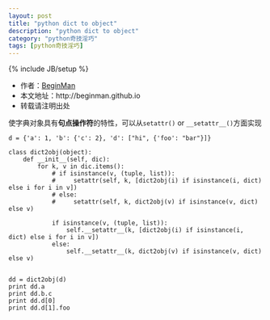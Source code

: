```yaml
---
layout: post
title: "python dict to object"
description: "python dict to object"
category: "python奇技淫巧"
tags: [python奇技淫巧]
---
```

{% include JB/setup %}
<ul>
    <li>作者：<a href="http://weibo.com/beginman" target="blank">BeginMan</a></li>
    <li>本文地址：http://beginman.github.io</li>
    <li>转载请注明出处</li>
</ul>
<p>使字典对象具有<strong>句点操作符</strong>的特性，可以从<code>setattr()</code> or <code>__setattr__()</code>方面实现</p>

<pre><code>d = {'a': 1, 'b': {'c': 2}, 'd': ["hi", {'foo': "bar"}]}

class dict2obj(object):
    def __init__(self, dic):
        for k, v in dic.items():
            # if isinstance(v, (tuple, list)):
            #     setattr(self, k, [dict2obj(i) if isinstance(i, dict) else i for i in v])
            # else:
            #     setattr(self, k, dict2obj(v) if isinstance(v, dict) else v)

            if isinstance(v, (tuple, list)):
                self.__setattr__(k, [dict2obj(i) if isinstance(i, dict) else i for i in v])
            else:
                self.__setattr__(k, dict2obj(v) if isinstance(v, dict) else v)


dd = dict2obj(d)
print dd.a
print dd.b.c
print dd.d[0]
print dd.d[1].foo
</code></pre>
